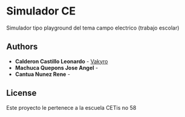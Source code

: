 # Simulador CE

Simulador tipo playground del tema campo electrico (trabajo escolar)


## Authors

* **Calderon Castillo Leonardo** - [Vakyro](https://github.com/Vakyro)
* **Machuca Quepons Jose Angel** -
* **Cantua Nunez Rene** - 


## License

Este proyecto le pertenece a la escuela CETis no 58

